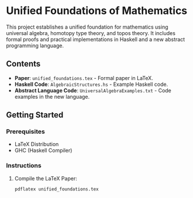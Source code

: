 # Unified Foundations of Mathematics

This project establishes a unified foundation for mathematics using universal algebra, homotopy type theory, and topos theory. It includes formal proofs and practical implementations in Haskell and a new abstract programming language.

## Contents

- **Paper**: `unified_foundations.tex` - Formal paper in LaTeX.
- **Haskell Code**: `AlgebraicStructures.hs` - Example Haskell code.
- **Abstract Language Code**: `UniversalAlgebraExamples.txt` - Code examples in the new language.

## Getting Started

### Prerequisites

- LaTeX Distribution
- GHC (Haskell Compiler)

### Instructions

1. Compile the LaTeX Paper:
   ```bash
   pdflatex unified_foundations.tex

